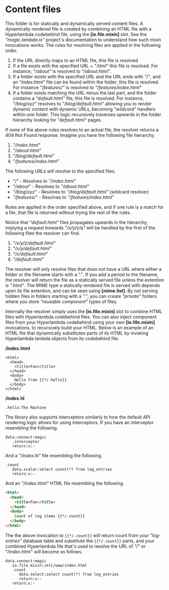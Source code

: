 
# Content files

This folder is for statically and dynamically served content files. A dynamically rendered file is created by combining
an HTML file with a Hyperlambda codebehind file, using the **[io.file.mixin]** slot. See the _"magic.lambda.io"_ project's
documentation to understand how such mixin invocations works. The rules for resolving files are applied in the following order.

1. If the URL directly maps to an HTML file, this file is resolved
2. If a file exists with the specified URL + _".html"_ this file is resolved. For instance, _"/about"_ is resolved to _"/about.html"_.
3. If a folder exists with the specified URL and the URL ends with _"/"_, and an _"index.html"_ file can be found within the folder, this file is resolved. For instance _"/features/"_ is resolved to _"/features/index.html"_
4. If a folder exists matching the URL minus the last part, and the folder contains a _"default.html"_ file, this file is resolved. For instance, _"/blog/xyz"_ resolves to _"/blog/default.html"_ allowing you to render dynamic content with dynamic URLs, becoming _"wildcard"_ handlers within one folder. This logic recursively traverses upwards in the folder hierarchy looking for _"default.html"_ pages.

If none of the above rules resolves to an actual file, the resolver returns a 404 Not Found response.
Imagine you have the following file hierarchy;

1. _"/index.html"_
2. _"/about.html"_
3. _"/blog/default.html"_
4. _"/features/index.html"_

The following URLs will resolve to the specified files.

* _"/"_ - Resolves to _"/index.html"_
* _"/about"_ - Resolves to _"/about.html"_
* _"/blog/xyz"_ - Resolves to _"/blog/default.html"_ (wildcard resolver)
* _"/features/"_ - Resolves to _"/features/index.html"_

Rules are applied in the order specified above, and if one rule is a match for a file, that file
is returned without trying the rest of the rules.

Notice that _"default.html"_ files propagates upwards in the hierarchy, implying a request trowards _"/x/y/z/q"_
will be handled by the first of the following files the resolver can find.

1. _"/x/y/z/default.html"_
2. _"/x/y/default.html"_
3. _"/x/default.html"_
4. _"/default.html"_

The resolver will only resolve files that does not have a URL where either a folder or the filename starts with a ".".
If you add a period to the filename, the resolver will return the file as a statically served file unless the extention
is _".html"_. The MIME type a statically rendered file is served with depends upon its file extention, and can be seen
using **[mime.list]**. By not serving hidden files in folders starting with a _"."_, you can create _"private"_ folders
where you store _"reusable component"_ types of files.

Internally the resolver simply uses the **[io.file.mixin]** slot to combine HTML files with Hyperlambda codebehind
files. You can also inject component files from your Hyperlambda codebehind using your own **[io.file.mixin]** invocations,
to recursively build your HTML. Below is an example of an HTML file that dynamically substitutes parts of its HTML
by invoking Hyperlambda lambda objects from its codebehind file.

**/index.html**

```
<html>
  <head>
    <title>Foo</title>
  </head>
  <body>
    Hello from {{*/.hello}}
  </body>
</html>
```

**/index.hl**

```
.hello:The Machine
```

The library also supports interceptors similarly to how the default API rendering logic allows for using interceptors.
If you have an interveptor resembling the following.

```
data.connect:magic
   .interceptor
   return:x:-
```

And a _"/index.hl"_ file resembling the following.

```
.count
   data.scalar:select count(*) from log_entries
   return:x:-
```

And an _"/index.html"_ HTML file resembling the following.

```html
<html>
  <head>
    <title>Foo</title>
  </head>
  <body>
    Count of log items {{*/.count}}
  </body>
</html>
```

The the above invocation to `{{*/.count}}` will return count from your _"log-entries"_ database table
and substitute the `{{*/.count}}` parts, and your combined Hyperlambda file that's used to resolve
the URL of _"/"_ or _"/index.html"_ will become as follows.

```
data.connect:magic
   io.file.mixin:/etc/www/index.html
   .count
      data.select:select count(*) from log_entries
      return:x:-
   return:x:-
```

